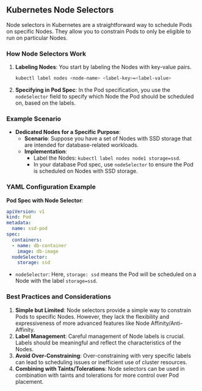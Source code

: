 ## Kubernetes Node Selectors

Node selectors in Kubernetes are a straightforward way to schedule Pods on specific Nodes. They allow you to constrain Pods to only be eligible to run on particular Nodes.

### How Node Selectors Work

1. **Labeling Nodes**: You start by labeling the Nodes with key-value pairs.
   ```bash
   kubectl label nodes <node-name> <label-key>=<label-value>
   ```

2. **Specifying in Pod Spec**: In the Pod specification, you use the `nodeSelector` field to specify which Node the Pod should be scheduled on, based on the labels.

### Example Scenario

- **Dedicated Nodes for a Specific Purpose**:
  - **Scenario**: Suppose you have a set of Nodes with SSD storage that are intended for database-related workloads.
  - **Implementation**:
    - Label the Nodes: `kubectl label nodes node1 storage=ssd`.
    - In your database Pod spec, use `nodeSelector` to ensure the Pod is scheduled on Nodes with SSD storage.

### YAML Configuration Example

**Pod Spec with Node Selector**:

```yaml
apiVersion: v1
kind: Pod
metadata:
  name: ssd-pod
spec:
  containers:
  - name: db-container
    image: db-image
  nodeSelector:
    storage: ssd
```

- `nodeSelector`: Here, `storage: ssd` means the Pod will be scheduled on a Node with the label `storage=ssd`.

### Best Practices and Considerations

1. **Simple but Limited**: Node selectors provide a simple way to constrain Pods to specific Nodes. However, they lack the flexibility and expressiveness of more advanced features like Node Affinity/Anti-Affinity.
2. **Label Management**: Careful management of Node labels is crucial. Labels should be meaningful and reflect the characteristics of the Nodes.
3. **Avoid Over-Constraining**: Over-constraining with very specific labels can lead to scheduling issues or inefficient use of cluster resources.
4. **Combining with Taints/Tolerations**: Node selectors can be used in combination with taints and tolerations for more control over Pod placement.
